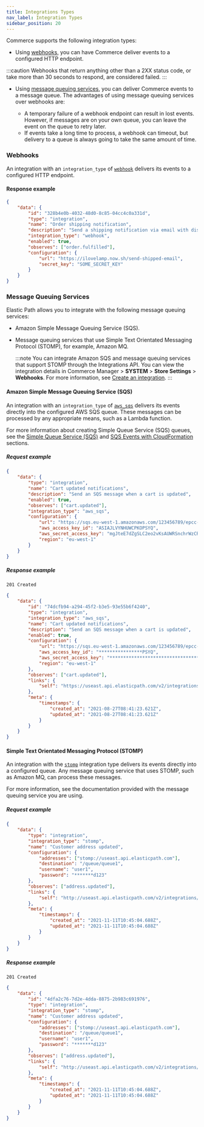 ```yaml
---
title: Integrations Types
nav_label: Integration Types
sidebar_position: 20
---
```


Commerce supports the following integration types:

- Using [webhooks](#webhooks), you can have Commerce deliver events to a configured HTTP endpoint.

 :::caution
Webhooks that return anything other than a 2XX status code, or take more than 30 seconds to respond, are considered failed.
:::

- Using [message queuing services](#message-queuing-services), you can deliver Commerce events to a message queue. The advantages of using message queuing services over webhooks are:

  - A temporary failure of a webhook endpoint can result in lost events. However, if messages are on your own queue, you can leave the event on the queue to retry later.
  - If events take a long time to process, a webhook can timeout, but delivery to a queue is always going to take the same amount of time.

### Webhooks

An integration with an `integration_type` of [`webhook`](/docs/commerce-cloud/integrations/integrations-api/create-an-integration#configuring-an-aws-sqs-queue) delivers its events to a configured HTTP endpoint.

#### Response example

```json
{
    "data": {
        "id": "328b4e0b-4032-48d0-8c85-04cc4c0a331d",
        "type": "integration",
        "name": "Order shipping notification",
        "description": "Send a shipping notification via email with discount code.",
        "integration_type": "webhook",
        "enabled": true,
        "observes": ["order.fulfilled"],
        "configuration": {
            "url": "https://ilovelamp.now.sh/send-shipped-email",
            "secret_key": "SOME_SECRET_KEY"
        }
    }
}
```

### Message Queuing Services

Elastic Path allows you to integrate with the following message queuing services:

- Amazon Simple Message Queuing Service (SQS).
- Message queuing services that use Simple Text Orientated Messaging Protocol (STOMP), for example, Amazon MQ.

    :::note
    You can integrate Amazon SQS and message queuing services that support STOMP through the Integrations API. You can view the integration details in Commerce Manager > **SYSTEM** > **Store Settings** > **Webhooks**. For more information, see [Create an integration](/docs/commerce-cloud/integrations/integrations-api/create-an-integration).
    :::

#### Amazon Simple Message Queuing Service (SQS)

An integration with an `integration_type` of [`aws_sqs`](/docs/commerce-cloud/integrations/integrations-api/create-an-integration#configuring-an-aws-sqs-queue) delivers its events directly into the configured AWS SQS queue. These messages can be processed by any appropriate means, such as a Lambda function.

For more information about creating Simple Queue Service (SQS) queues, see the [Simple Queue Service (SQS)](/docs/commerce-cloud/integrations/sqs-queues) and [SQS Events with CloudFormation](/docs/commerce-cloud/integrations/sqs-queues-cloudformation) sections.

##### Request example

```json
{
    "data": {
        "type": "integration",
        "name": "Cart updated notifications",
        "description": "Send an SQS message when a cart is updated",
        "enabled": true,
        "observes": ["cart.updated"],
        "integration_type": "aws_sqs",
        "configuration": {
            "url": "https://sqs.eu-west-1.amazonaws.com/123456789/epcc-external-queue",
            "aws_access_key_id": "ASIAJLVYNHUWCPKOPSYQ",
            "aws_secret_access_key": "mgJteE7dZgSLC2eo2vKsAUWRSnchrWzCRnoDpUSJ",
            "region": "eu-west-1"
        }
    }
}
```

##### Response example

`201 Created`

```json
{
    "data": {
        "id": "74dcfb94-a294-45f2-b3e5-93e55b6f4240",
        "type": "integration",
        "integration_type": "aws_sqs",
        "name": "Cart updated notifications",
        "description": "Send an SQS message when a cart is updated",
        "enabled": true,
        "configuration": {
            "url": "https://sqs.eu-west-1.amazonaws.com/123456789/epcc-external-queue",
            "aws_access_key_id": "****************PSYQ",
            "aws_secret_access_key": "************************************pUSJ",
            "region": "eu-west-1"
        },
        "observes": ["cart.updated"],
        "links": {
            "self": "https://useast.api.elasticpath.com/v2/integrations/74dcfb94-a294-45f2-b3e5-93e55b6f4240"
        },
        "meta": {
            "timestamps": {
                "created_at": "2021-08-27T08:41:23.621Z",
                "updated_at": "2021-08-27T08:41:23.621Z"
            }
        }
    }
}
```

#### Simple Text Orientated Messaging Protocol (STOMP)

An integration with the [`stomp`](/docs/commerce-cloud/integrations/integrations-api/create-an-integration) integration type delivers its events directly into a configured queue. Any message queuing service that uses STOMP, such as Amazon MQ, can process these messages.

For more information, see the documentation provided with the message queuing service you are using.

##### Request example

```json
{
    "data": {
        "type": "integration",
        "integration_type": "stomp",
        "name": "Customer address updated",
        "configuration": {
            "addresses": ["stomp://useast.api.elasticpath.com"],
            "destination": "/queue/queue1",
            "username": "user1",
            "password": "*******d123"
        },
        "observes": ["address.updated"],
        "links": {
            "self": "http://useast.api.elasticpath.com/v2/integrations/4dfa2c76-7d2e-4dda-8875-2b983c691976"
        },
        "meta": {
            "timestamps": {
                "created_at": "2021-11-11T10:45:04.688Z",
                "updated_at": "2021-11-11T10:45:04.688Z"
            }
        }
    }
}
```

##### Response example

`201 Created`

```json
{
    "data": {
        "id": "4dfa2c76-7d2e-4dda-8875-2b983c691976",
        "type": "integration",
        "integration_type": "stomp",
        "name": "Customer address updated",
        "configuration": {
            "addresses": ["stomp://useast.api.elasticpath.com"],
            "destination": "/queue/queue1",
            "username": "user1",
            "password": "*******d123"
        },
        "observes": ["address.updated"],
        "links": {
            "self": "http://useast.api.elasticpath.com/v2/integrations/4dfa2c76-7d2e-4dda-8875-2b983c691976"
        },
        "meta": {
            "timestamps": {
                "created_at": "2021-11-11T10:45:04.688Z",
                "updated_at": "2021-11-11T10:45:04.688Z"
            }
        }
    }
}
```
